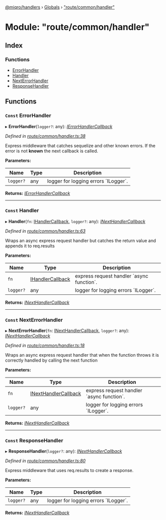 [@miqro/handlers](../README.md) › [Globals](../globals.md) › ["route/common/handler"](_route_common_handler_.md)

# Module: "route/common/handler"

## Index

### Functions

* [ErrorHandler](_route_common_handler_.md#const-errorhandler)
* [Handler](_route_common_handler_.md#const-handler)
* [NextErrorHandler](_route_common_handler_.md#const-nexterrorhandler)
* [ResponseHandler](_route_common_handler_.md#const-responsehandler)

## Functions

### `Const` ErrorHandler

▸ **ErrorHandler**(`logger?`: any): *[IErrorHandlerCallback](_route_common_handlerutils_.md#ierrorhandlercallback)*

*Defined in [route/common/handler.ts:38](https://github.com/claukers/miqro-express/blob/ae7e18a/src/route/common/handler.ts#L38)*

Express middleware that catches sequelize and other known errors. If the error is not **known** the next callback is called.

**Parameters:**

Name | Type | Description |
------ | ------ | ------ |
`logger?` | any | logger for logging errors ´ILogger´.  |

**Returns:** *[IErrorHandlerCallback](_route_common_handlerutils_.md#ierrorhandlercallback)*

___

### `Const` Handler

▸ **Handler**(`fn`: [IHandlerCallback](_route_common_handlerutils_.md#ihandlercallback), `logger?`: any): *[INextHandlerCallback](_route_common_handlerutils_.md#inexthandlercallback)*

*Defined in [route/common/handler.ts:63](https://github.com/claukers/miqro-express/blob/ae7e18a/src/route/common/handler.ts#L63)*

Wraps an async express request handler but catches the return value and appends it to req.results

**Parameters:**

Name | Type | Description |
------ | ------ | ------ |
`fn` | [IHandlerCallback](_route_common_handlerutils_.md#ihandlercallback) | express request handler ´async function´. |
`logger?` | any | logger for logging errors ´ILogger´.  |

**Returns:** *[INextHandlerCallback](_route_common_handlerutils_.md#inexthandlercallback)*

___

### `Const` NextErrorHandler

▸ **NextErrorHandler**(`fn`: [INextHandlerCallback](_route_common_handlerutils_.md#inexthandlercallback), `logger?`: any): *[INextHandlerCallback](_route_common_handlerutils_.md#inexthandlercallback)*

*Defined in [route/common/handler.ts:18](https://github.com/claukers/miqro-express/blob/ae7e18a/src/route/common/handler.ts#L18)*

Wraps an async express request handler that when the function throws it is correctly handled by calling the next function

**Parameters:**

Name | Type | Description |
------ | ------ | ------ |
`fn` | [INextHandlerCallback](_route_common_handlerutils_.md#inexthandlercallback) | express request handler ´async function´. |
`logger?` | any | logger for logging errors ´ILogger´.  |

**Returns:** *[INextHandlerCallback](_route_common_handlerutils_.md#inexthandlercallback)*

___

### `Const` ResponseHandler

▸ **ResponseHandler**(`logger?`: any): *[INextHandlerCallback](_route_common_handlerutils_.md#inexthandlercallback)*

*Defined in [route/common/handler.ts:80](https://github.com/claukers/miqro-express/blob/ae7e18a/src/route/common/handler.ts#L80)*

Express middleware that uses req.results to create a response.

**Parameters:**

Name | Type | Description |
------ | ------ | ------ |
`logger?` | any | logger for logging errors ´ILogger´.  |

**Returns:** *[INextHandlerCallback](_route_common_handlerutils_.md#inexthandlercallback)*
